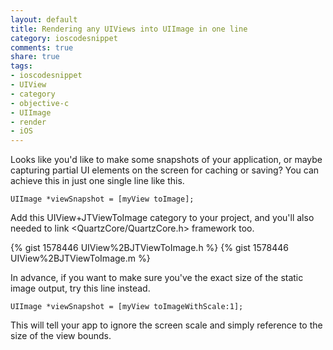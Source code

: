 ```yaml
--- 
layout: default
title: Rendering any UIViews into UIImage in one line
category: ioscodesnippet
comments: true
share: true
tags: 
- ioscodesnippet
- UIView
- category
- objective-c
- UIImage
- render
- iOS
---
```

Looks like you'd like to make some snapshots of your application, or maybe
capturing partial UI elements on the screen for caching or saving? You can
achieve this in just one single line like this.

    
    UIImage *viewSnapshot = [myView toImage];
    

  

Add this UIView+JTViewToImage category to your project, and you'll also needed
to link &lt;QuartzCore/QuartzCore.h&gt; framework too.

{% gist 1578446 UIView%2BJTViewToImage.h %}
{% gist 1578446 UIView%2BJTViewToImage.m %}

In advance, if you want to make sure you've the exact size of the static image
output, try this line instead.

    
    UIImage *viewSnapshot = [myView toImageWithScale:1];
    

  
This will tell your app to ignore the screen scale and simply reference to the
size of the view bounds.

